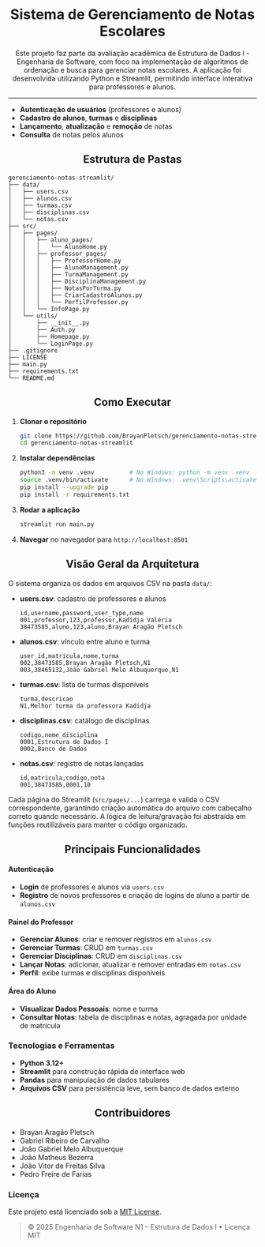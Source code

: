 <h1 align="center">Sistema de Gerenciamento de Notas Escolares</h1>

<p align="center">Este projeto faz parte da avaliação acadêmica de Estrutura de Dados I - Engenharia de Software, com foco na implementação de algoritmos de ordenação e busca para gerenciar notas escolares. A aplicação foi desenvolvida utilizando Python e Streamlit, permitindo interface interativa para professores e alunos.</p>

---

* **Autenticação de usuários** (professores e alunos)
* **Cadastro de alunos**, **turmas** e **disciplinas**
* **Lançamento**, **atualização** e **remoção** de notas
* **Consulta** de notas pelos alunos

<h2 align="center">Estrutura de Pastas</h2>

```
gerenciamento-notas-streamlit/
├── data/
│   ├── users.csv
│   ├── alunos.csv
│   ├── turmas.csv
│   ├── disciplinas.csv
│   └── notas.csv
├── src/
│   ├── pages/
│   │   ├── aluno_pages/
│   │   │   └── AlunoHome.py
│   │   ├── professor_pages/
│   │   │   ├── ProfessorHome.py
│   │   │   ├── AlunoManagement.py
│   │   │   ├── TurmaManagement.py
│   │   │   ├── DisciplinaManagement.py
│   │   │   ├── NotasPorTurma.py
│   │   │   ├── CriarCadastroAlunos.py
│   │   │   └── PerfilProfessor.py
│   │   └── InfoPage.py
│   └── utils/
│       ├── __init__.py
│       ├── Auth.py
│       ├── Homepage.py
│       └── LoginPage.py
├── .gitignore
├── LICENSE
├── main.py
├── requirements.txt
└── README.md
```

<h2 align="center">Como Executar</h2>

1. **Clonar o repositório**

   ```bash
   git clone https://github.com/BrayanPletsch/gerenciamento-notas-streamlit.git
   cd gerenciamento-notas-streamlit
   ```
2. **Instalar dependências**

   ```bash
   python3 -m venv .venv          # No Windows: python -m venv .venv 
   source .venv/bin/activate      # No Windows: .venv\Scripts\activate
   pip install --upgrade pip
   pip install -r requirements.txt
   ```
3. **Rodar a aplicação**

   ```bash
   streamlit run main.py
   ```
4. **Navegar** no navegador para `http://localhost:8501`

<h2 align="center">Visão Geral da Arquitetura</h2>

O sistema organiza os dados em arquivos CSV na pasta `data/`:

* **users.csv**: cadastro de professores e alunos

  ```csv
  id,username,password,user_type,name
  001,professor,123,professor,Kadidja Valéria
  38473585,aluno,123,aluno,Brayan Aragão Pletsch
  ```
* **alunos.csv**: vínculo entre aluno e turma

  ```csv
  user_id,matricula,nome,turma
  002,38473585,Brayan Aragão Pletsch,N1
  003,38465132,João Gabriel Melo Albuquerque,N1
  ```
* **turmas.csv**: lista de turmas disponíveis

  ```csv
  turma,descricao
  N1,Melhor turma da professora Kadidja
  ```
* **disciplinas.csv**: catálogo de disciplinas

  ```csv
  codigo,nome_disciplina
  0001,Estrutura de Dados I
  0002,Banco de Dados
  ```
* **notas.csv**: registro de notas lançadas

  ```csv
  id,matricula,codigo,nota
  001,38473585,0001,10
  ```

Cada página do Streamlit (`src/pages/...`) carrega e valida o CSV correspondente, garantindo criação automática do arquivo com cabeçalho correto quando necessário. A lógica de leitura/gravação foi abstraída em funções reutilizáveis para manter o código organizado.

<h2 align="center">Principais Funcionalidades</h2>

#### Autenticação

* **Login** de professores e alunos via `users.csv`
* **Registro** de novos professores e criação de logins de aluno a partir de `alunos.csv`

#### Painel do Professor

* **Gerenciar Alunos**: criar e remover registros em `alunos.csv`
* **Gerenciar Turmas**: CRUD em `turmas.csv`
* **Gerenciar Disciplinas**: CRUD em `disciplinas.csv`
* **Lançar Notas**: adicionar, atualizar e remover entradas em `notas.csv`
* **Perfil**: exibe turmas e disciplinas disponíveis

#### Área do Aluno

* **Visualizar Dados Pessoais**: nome e turma
* **Consultar Notas**: tabela de disciplinas e notas, agragada por unidade de matrícula

### Tecnologias e Ferramentas

* **Python 3.12+**
* **Streamlit** para construção rápida de interface web
* **Pandas** para manipulação de dados tabulares
* **Arquivos CSV** para persistência leve, sem banco de dados externo

<h2 align="center">Contribuidores</h2>

* Brayan Aragão Pletsch
* Gabriel Ribeiro de Carvalho
* João Gabriel Melo Albuquerque
* João Matheus Bezerra
* João Vitor de Freitas Silva
* Pedro Freire de Farias

### Licença

Este projeto está licenciado sob a [MIT License](LICENSE).

>© 2025 Engenharia de Software N1 – Estrutura de Dados I • Licença MIT